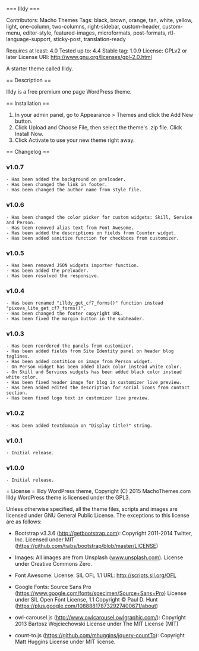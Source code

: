 === Illdy ===

Contributors: Macho Themes
Tags: black, brown, orange, tan, white, yellow, light, one-column, two-columns, right-sidebar, custom-header, custom-menu, editor-style, featured-images, microformats, post-formats, rtl-language-support, sticky-post, translation-ready

Requires at least: 4.0
Tested up to: 4.4
Stable tag: 1.0.9
License: GPLv2 or later
License URI: http://www.gnu.org/licenses/gpl-2.0.html

A starter theme called Illdy.

== Description ==

Illdy is a free premium one page WordPress theme.

== Installation ==
	
1. In your admin panel, go to Appearance > Themes and click the Add New button.
2. Click Upload and Choose File, then select the theme's .zip file. Click Install Now.
3. Click Activate to use your new theme right away.


== Changelog ==

### v1.0.7
	- Has been added the background on preloader.
	- Has been changed the link in footer.
	- Has been changed the author name from style file.

### v1.0.6
	- Has been changed the color picker for custom widgets: Skill, Service and Person.
	- Has been removed alias text from Font Awesome.
	- Has been added the descriptions on fields from Counter widget.
	- Has been added sanitize function for checkboxs from customizer.

### v1.0.5
	- Has been removed JSON widgets importer function.
	- Has been added the preloader.
	- Has been resolved the responsive.

### v1.0.4
	- Has been renamed "illdy_get_cf7_forms()" function instead "pixova_lite_get_cf7_forms()".
	- Has been changed the footer copyright URL.
	- Has been fixed the margin button in the subheader.

### v1.0.3
	- Has been reordered the panels from customizer.
	- Has been added fields from Site Identity panel on header blog taglines.
	- Has been added contition on image from Person widget.
	- On Person widget has been added black color instead white color.
	- On Skill and Services widgets has been added black color instead white color.
	- Has been fixed header image for blog in customizer live preview.
	- Has been added edited the description for social icons from contact section.
	- Has been fixed logo text in customizer live preview.

### v1.0.2
	- Has been added textdomain on "Display title?" string.

### v1.0.1
	- Initial release.

### v1.0.0
	- Initial release.


= License =
Illdy WordPress theme, Copyright (C) 2015 MachoThemes.com
Illdy WordPress theme is licensed under the GPL3.

Unless otherwise specified, all the theme files, scripts and images are licensed under GNU General Public License.
The exceptions to this license are as follows:

* Bootstrap v3.3.6 (http://getbootstrap.com):
    Copyright 2011-2014 Twitter, Inc.
    Licensed under MIT (https://github.com/twbs/bootstrap/blob/master/LICENSE)

* Images:
	All images are from Unsplash (www.unsplash.com).
	License under Creative Commons Zero.

* Font Awesome:
	License: SIL OFL 1.1
	URL: http://scripts.sil.org/OFL

* Google Fonts:
	Source Sans Pro (https://www.google.com/fonts/specimen/Source+Sans+Pro)
	License under SIL Open Font License, 1.1
	Copyright © Paul D. Hunt (https://plus.google.com/108888178732927400671/about)

* owl-carousel.js (http://www.owlcarousel.owlgraphic.com/):
	Copyright 2013 Bartosz Wojciechowski
	License under The MIT License (MIT)

* count-to.js (https://github.com/mhuggins/jquery-countTo):
	Copyright Matt Huggins
	License under MIT license.